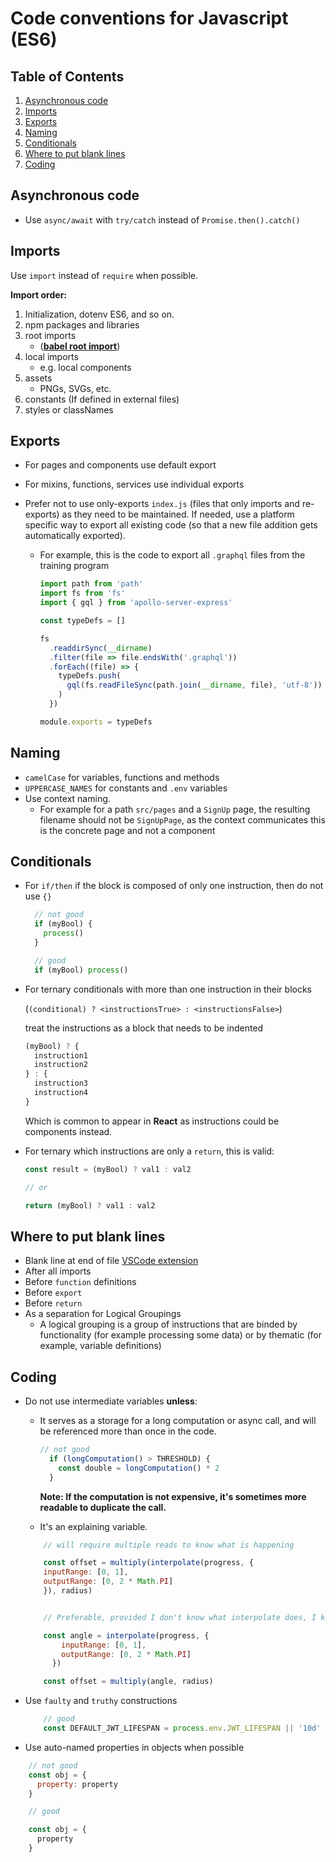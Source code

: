 # Code conventions for Javascript (ES6)

## Table of Contents

  1. [Asynchronous code](#Asynchronous-code)
  1. [Imports](#Imports)
  1. [Exports](#Exports)
  1. [Naming](#Naming)
  1. [Conditionals](#Conditionals)
  1. [Where to put blank lines](#Where-to-put-blank-lines)
  1. [Coding](#Coding)

## Asynchronous code

  - Use `async/await` with `try/catch` instead of `Promise.then().catch()`

## Imports

  Use `import` instead of `require` when possible.

  **Import order:**

  1. Initialization, dotenv ES6, and so on.
  1. npm packages and libraries
  1. root imports
      - ([**babel root import**](https://www.npmjs.com/package/babel-plugin-root-import))
  1. local imports
      - e.g. local components
  1. assets
      - PNGs, SVGs, etc.
  1. constants (If defined in external files)
  1. styles or classNames

## Exports

- For pages and components use default export

- For mixins, functions, services use individual exports

- Prefer not to use only-exports `index.js` (files that only imports and re-exports) as they need to be maintained. If needed, use a platform specific way to export all existing code (so that a new file addition gets automatically exported).
    - For example, this is the code to export all `.graphql` files from the training program

      ```jsx
      import path from 'path'
      import fs from 'fs'
      import { gql } from 'apollo-server-express'

      const typeDefs = []

      fs
        .readdirSync(__dirname)
        .filter(file => file.endsWith('.graphql'))
        .forEach((file) => {
          typeDefs.push(
            gql(fs.readFileSync(path.join(__dirname, file), 'utf-8'))
          )
        })

      module.exports = typeDefs
      ```

## Naming

  - `camelCase` for variables, functions and methods
  - `UPPERCASE_NAMES` for constants and `.env` variables
  - Use context naming.
      - For example for a path `src/pages` and a `SignUp` page, the resulting filename should not be `SignUpPage`, as the context communicates this is the concrete page and not a component

## Conditionals

  - For `if/then` if the block is composed of only one instruction, then do not use `{}`

    ```jsx
      // not good
      if (myBool) {
        process()
      }

      // good
      if (myBool) process()
    ```

  - For ternary conditionals with more than one instruction in their blocks

    (`(conditional) ? <instructionsTrue> : <instructionsFalse>`)

    treat the instructions as a block that needs to be indented

    ```jsx
    (myBool) ? {
      instruction1
      instruction2
    } : {
      instruction3
      instruction4
    }
    ```

    Which is common to appear in **React** as instructions could be components instead.

 - For ternary which instructions are only a `return`, this is valid:

    ```jsx
    const result = (myBool) ? val1 : val2

    // or

    return (myBool) ? val1 : val2
    ```

## Where to put blank lines

  - Blank line at end of file [VSCode extension](https://marketplace.visualstudio.com/items?itemName=riccardoNovaglia.missinglineendoffile)
  - After all imports
  - Before `function` definitions
  - Before `export`
  - Before `return`
  - As a separation for Logical Groupings
      - A logical grouping is a group of instructions that are binded by functionality (for example processing some data) or by thematic (for example, variable definitions)

## Coding

  - Do not use intermediate variables **unless**:
      - It serves as a storage for a long computation or async call, and will be referenced more than once in the code.

        ```jsx
        // not good
          if (longComputation() > THRESHOLD) {
            const double = longComputation() * 2
          }
        ```

        **Note: If the computation is not expensive, it's sometimes more readable to duplicate the call.**

      - It's an explaining variable.

      ```jsx
          // will require multiple reads to know what is happening

          const offset = multiply(interpolate(progress, {
          inputRange: [0, 1],
          outputRange: [0, 2 * Math.PI]
          }), radius)


          // Preferable, provided I don't know what interpolate does, I know we are establishing an offset with an angle and a radius

          const angle = interpolate(progress, {
              inputRange: [0, 1],
              outputRange: [0, 2 * Math.PI]
            })

          const offset = multiply(angle, radius)
      ```

  - Use `faulty` and `truthy` constructions
    ```jsx
        // good
        const DEFAULT_JWT_LIFESPAN = process.env.JWT_LIFESPAN || '10d'
    ```

  - Use auto-named properties in objects when possible

  ```jsx
      // not good
      const obj = {
        property: property
      }

      // good

      const obj = {
        property
      }
  ```
